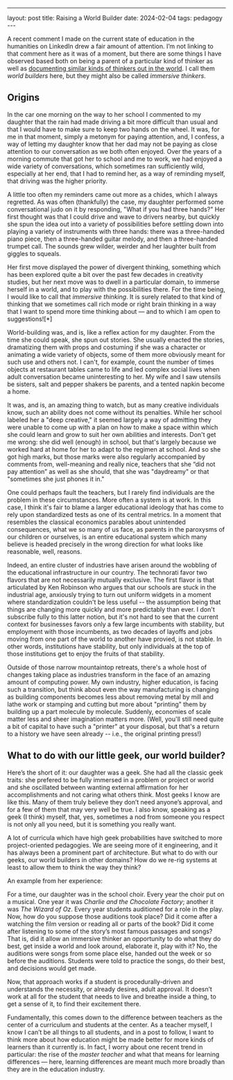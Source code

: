 ---
layout: post
title: Raising a World Builder
date: 2024-02-04
tags: pedagogy
​---

A recent comment I made on the current state of education in the humanities on LinkedIn drew a fair amount of attention. I’m not linking to that comment here as it was of a moment, but there are some things I have observed based both on being a parent of a particular kind of thinker as well as [documenting similar kinds of thinkers out in the world](https://www.amazon.com/Amazing-Crawfish-Folklore-Studies-Multicultural/dp/1496804201/). I call them *world builders* here, but they might also be called *immersive thinkers*.


## Origins

In the car one morning on the way to her school I commented to my daughter that the rain had made driving a bit more difficult than usual and that I would have to make sure to keep two hands on the wheel. It was, for me in that moment, simply a metonym for paying attention, and, I confess, a way of letting my daughter know that her dad may not be paying as close attention to our conversation as we both often enjoyed. Over the years of a morning commute that got her to school and me to work, we had enjoyed a wide variety of conversations, which sometimes ran sufficiently wild, especially at her end, that I had to remind her, as a way of reminding myself, that driving was the higher priority. 

A little too often my reminders came out more as a chides, which I always regretted. As was often (thankfully) the case, my daughter performed some conversational judo on it by responding, "What if you had three hands?" Her first thought was that I could drive and wave to drivers nearby, but quickly she spun the idea out into a variety of possibilities before settling down into playing a variety of  instruments with three hands: there was a three-handed piano piece, then a three-handed guitar melody, and then a three-handed trumpet call. The sounds grew wilder, weirder and her laughter built from giggles to squeals. 

Her first move displayed the power of divergent thinking, something which has been explored quite a bit over the past few decades in creativity studies, but her next move was to dwell in a particular domain, to immerse herself in a world, and to play with the possibilities there. For the time being, I would like to call that *immersive thinking*. It is surely related to that kind of thinking that we sometimes call rich mode or right brain thinking in a way that I want to spend more time thinking about — and to which I am open to suggestions![*]

World-building was, and is, like a reflex action for my daughter. From the time she could speak, she spun out stories. She usually enacted the stories, dramatizing them with props and costuming if she was a character or animating a wide variety of objects, some of them more obviously meant for such use and others not. I can't, for example, count the number of times objects at restaurant tables came to life and led complex social lives when adult conversation became uninteresting to her. My wife and I saw utensils be sisters, salt and pepper shakers be parents, and a tented napkin become a home.

It was, and is, an amazing thing to watch, but as many creative individuals know, such an ability does not come without its penalties. While her school labeled her a "deep creative," it seemed largely a way of admitting they were unable to come up with a plan on how to make a space within which she could learn and grow to suit her own abilities and interests. Don't get me wrong: she did well (enough) in school, but that's largely because we worked hard at home for her to adapt to the regimen at school. And so she got high marks, but those marks were also regularly accompanied by comments from, well-meaning and really nice, teachers that she “did not pay attention” as well as she should, that she was "daydreamy" or that "sometimes she just phones it in." 

One could perhaps fault the teachers, but I rarely find individuals are the problem in these circumstances. More often a system is at work. In this case, I think it's fair to blame a larger educational ideology that has come to rely upon standardized tests as one of its central metrics. In a moment that resembles the classical economics parables about unintended consequences, what we so many of us face, as parents in the paroxysms of our children or ourselves, is an entire educational system which many believe is headed precisely in the wrong direction for what looks like reasonable, well, reasons.

Indeed, an entire cluster of industries have arisen around the wobbling of the educational infrastructure in our country. The technorati favor two flavors that are not necessarily mutually exclusive. The first flavor is that articulated by Ken Robinson who argues that our schools are stuck in the industrial age, anxiously trying to turn out uniform widgets in a moment where standardization couldn't be less useful -- the assumption being that things are changing more quickly and more predictably than ever. I don't subscribe fully to this latter notion, but it's not hard to see that the current context for businesses favors only a few large incumbents with stability, but employment with those incumbents, as two decades of layoffs and jobs moving from one part of the world to another have provied, is not stable. In other words, institutions have stability, but only individuals at the top of those institutions get to enjoy the fruits of that stability. 

Outside of those narrow mountaintop retreats, there's a whole host of changes taking place as industries transform in the face of an amazing amount of computing power. My own industry, higher education, is facing such a transition, but think about even the way manufacturing is changing as building components becomes less about removing metal by mill and lathe work or stamping and cutting but more about "printing" them by building up a part molecule by molecule. Suddenly, economies of scale matter less and sheer imagination matters more. (Well, you'll still need quite a bit of capital to have such a "printer" at your disposal, but that's a return to a history we have seen already -- i.e., the original printing press!)

## What to do with our little geek, our world builder?

Here’s the short of it: our daughter was a geek. She had all the classic geek traits: she prefered to be fully immersed in a problem or project or world and she oscillated between wanting external affirmation for her accomplishments and not caring what others think. Most geeks I know are like this. Many of them truly believe they don’t need anyone’s approval, and for a few of them that may very well be true. I also know, speaking as a geek (I think) myself, that, yes, sometimes a nod from someone you respect is not only all you need, but it is something you really want. 

A lot of curricula which have high geek probabilities have switched to more project-oriented pedagogies. We are seeing more of it engineering, and it has always been a prominent part of architecture. But what to do with our geeks, our world builders in other domains? How do we re-rig systems at least to allow them to think the way they think?

An example from her experience:

For a time, our daughter was in the school choir. Every year the choir put on a musical. One year it was *Charlie and the Chocolate Factory*; another it was *The Wizard of Oz*. Every year students auditioned for a role in the play. Now, how do you suppose those auditions took place? Did it come after a watching the film version or reading all or parts of the book? Did it come after listening to some of the story’s most famous passages and songs? That is, did it allow an immersive thinker an opportunity to do what they do best, get inside a world and look around, elaborate it, play with it? No, the auditions were songs from some place else, handed out the week or so before the auditions. Students were told to practice the songs, do their best, and decisions would get made.

Now, that approach works if a student is procedurally-driven and understands the necessity, or already desires, adult approval. It doesn’t work at all for the student that needs to live and breathe inside a thing, to get a sense of it, to find their excitement there.

Fundamentally, this comes down to the difference between teachers as the center of a curriculum and students at the center. As a teacher myself, I know I can’t be all things to all students, and in a post to follow, I want to think more about how education might be made better for more kinds of learners than it currently is. In fact, I worry about one recent trend in particular: the rise of the *master teacher* and what that means for learning differences — here, learning differences are meant much more broadly than they are in the education industry.

[^1]:	The classical conception of the different ways the brain works are that it possesses primarily two modes of operating, linear and rich. The linear mode, popularly known as left brain, works well with language and other sequential kinds of processing. The rich mode, aka the right brain, processes information through patterns. We think of it as intuitive, that years upon years of experience and practice have so layered any sequence with so much richness that it feels somehow magical when we can discern dozens and hundreds of possible steps and can calculate what the best possible next step is based upon those layers. That is, intuition seems to be an example of the two modes operating really well together. 
